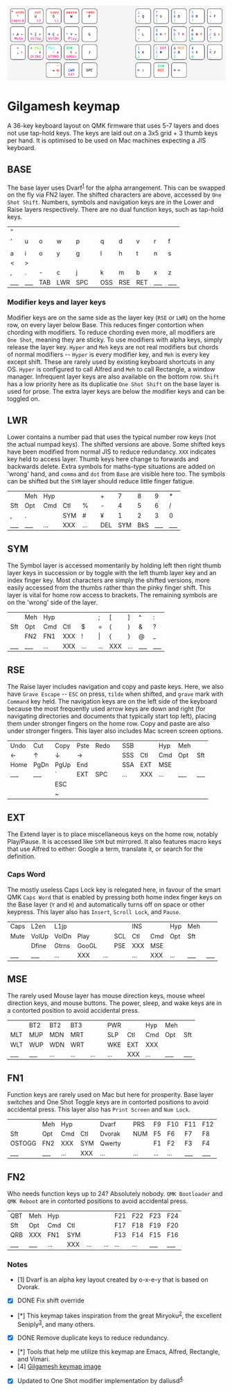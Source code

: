![Gilgamesh keymap image](https://github.com/gilgameshone/gilgamesh-layout/blob/main/Gilgamesh-whole.drawio.png)

# Gilgamesh keymap
A 36-key keyboard layout on QMK firmware that uses 5-7 layers and does not use tap-hold keys. 
The keys are laid out on a 3x5 grid + 3 thumb keys per hand. It is optimised to be used on Mac machines expecting a JIS keyboard.

## BASE

The base layer uses Dvarf<sup>[1](https://o-x-e-y.github.io/layouts/dvarf/index.html)</sup> for the alpha arrangement. This can be swapped on the fly via FN2 layer.
The shifted characters are above, accessed by `One Shot Shift`. 
Numbers, symbols and navigation keys are in the Lower and Raise layers respectively.
There are no dual function keys, such as tap-hold keys.

|   |   |   |   |   |   |   |   |   |   |   |
|---|---|---|---|---|---|---|---|---|---|---|
| “ |   |   |   |   |   |   |   |   |   |   |
| ‘ | u | o | w | p |   | q | d | v | r | f |
|   |   |   |   |   |   |   |   |   |   |   |
| a | i | o | y | g |   | l | h | t | n | s |
| < | > |   |   |   |   |   |   |   |   |   |
| , | . | - | c | j |   | k | m | b | x | z |
|___|___|TAB|LWR|SPC|   |OSS|RSE|RET|___|___|

### Modifier keys and layer keys

Modifier keys are on the same side as the layer key (`RSE` or `LWR`) on the home row, on every layer below Base. This reduces finger contortion when chording with modifiers. To reduce chording even more, all modifiers are `One Shot`, meaning they are sticky. To use modifiers with alpha keys, simply release the layer key. `Hyper` and `Meh` keys are not real modifiers but chords of normal modifiers -- `Hyper` is every modifier key, and `Meh` is every key except shift. These are rarely used by existing keyboard shortcuts in any OS. `Hyper` is configured to call Alfred and `Meh` to call Rectangle, a window manager. Infrequent layer keys are also available on the bottom row. `Shift` has a low priority here as its duplicatie `One Shot Shift` on the base layer is used for prose. The extra layer keys are below the modifier keys and can be toggled on.

## LWR

Lower contains a number pad that uses the typical number row keys (not the actual numpad keys). The shifted versions are above. Some shifted keys have been modified from normal JIS to reduce redundancy. `XXX` indicates key held to access layer. Thumb keys here change to forwards and backwards delete. Extra symbols for maths-type situations are added on 'wrong' hand, and `comma` and `dot` from `Base` are visible here too. The symbols can be shifted but the `SYM` layer should reduce little finger fatigue.

|   |   |   |   |   |   |   |   |   |   |   |
|---|---|---|---|---|---|---|---|---|---|---|
|   |Meh|Hyp|   |   |   | + | 7 | 8 | 9 | * |
|Sft|Opt|Cmd|Ctl| % |   | - | 4 | 5 | 6 | / |
| , | . |   |SYM| # |   | ¥ | 1 | 2 | 3 | 0 |
|___|___|...|XXX|...|   |DEL|SYM|BkS|___|___|

## SYM

The Symbol layer is accessed momentarily by holding left then right thumb layer keys in succession or by toggle with the left thumb layer key and an index finger key. Most characters are simply the shifted versions, more easily accessed from the thumbs rather than the pinky finger shift. This layer is vital for home row access to brackets. The remaining symbols are on the 'wrong' side of the layer.

|   |   |   |   |   |   |   |   |   |   |   |
|---|---|---|---|---|---|---|---|---|---|---|
|   |Meh|Hyp|   |   |   | ; | [ | ] | ^ | : |
|Sft|Opt|Cmd|Ctl| $ |   | = | ( | ) | & | ? |
|   |FN2|FN1|XXX| ! |   | \|| { | } | @ | _ |
|___|___|...|XXX|...|   |...|XXX|...|___|___|


## RSE

The Raise layer includes navigation and copy and paste keys.
Here, we also have `Grave Escape` -- `ESC` on press, `tilde` when shifted, and `grave` mark with `Command` key held.
The navigation keys are on the left side of the keyboard because the most frequently used arrow keys are down and right (for navigating directories and documents that typically start top left), placing them under stronger fingers on the home row. Copy and paste are also under stronger fingers. This layer also includes Mac screen screen options.

|   |   |   |   |   |   |   |   |   |   |   |
|---|---|---|---|---|---|---|---|---|---|---|
|Undo|Cut |Copy|Pste|Redo||SSB|   |Hyp|Meh|   | 
|←   |↑   |↓   |→   |   ||SSS|Ctl|Cmd|Opt|Sft| 
|Home|PgDn|PgUp|End |   ||SSA|EXT|MSE|   |   |
|___|___| ` |EXT|SPC|   |...|XXX|...|___|___|
|   |   |ESC|   |   |   |   |   |   |   |   |
|   |   |~  |   |   |   |   |   |   |   |   |

## EXT

The Extend layer is to place miscellaneous keys on the home row, notably Play/Pause. It is accessed like `SYM` but mirrored. 
It also features macro keys that use Alfred to either: Google a term, translate it, or search for the definition.

### Caps Word
The mostly useless Caps Lock key is relegated here, in favour of the smart QMK `Caps Word` that is enabled by pressing both home index finger keys on the Base layer (`Y` and `H`) and automatically turns off on space or other keypress. This layer also has `Insert`, `Scroll Lock`, and `Pause`.

|   |   |   |   |   |   |   |   |   |   |   |
|---|---|---|---|---|---|---|---|---|---|---|
|Caps|L2en|L1jp||   |   |INS|   |Hyp|Meh|   | 
|Mute|VolUp|VolDn|Play| |SCL|Ctl|Cmd|Opt|Sft| 
|    |Dfine|Gtrns|GooGL||PSE|XXX|MSE|   |   |
|___|___|...|XXX|...|   |...|XXX|...|___|___|

## MSE

The rarely used Mouse layer has mouse direction keys, mouse wheel direction keys, and mouse buttons. The power, sleep, and wake keys are in a contorted position to avoid accidental press. 

|   |   |   |   |   |   |   |   |   |   |   |
|---|---|---|---|---|---|---|---|---|---|---|
|   |BT2|BT2|BT3|   |   |PWR|   |Hyp|Meh|   |
|MLT|MUP|MDN|MRT|   |   |SLP|Ctl|Cmd|Opt|Sft|
|WLT|WUP|WDN|WRT|   |   |WKE|EXT|XXX|   |   |
|___|___|...|...|...|   |...|XXX|...|___|___|

## FN1

Function keys are rarely used on Mac but here for prosperity. Base layer switches and One Shot Toggle keys are in contorted positions to avoid accidental press. This layer also has `Print Screen` and `Num Lock`.

|   |   |   |   |   |   |   |   |   |   |   |
|---|---|---|---|---|---|---|---|---|---|---|
|   |Meh|Hyp|   |Dvarf|    |PRS|F9 |F10|F11|F12|
|Sft|Opt|Cmd|Ctl|Dvorak|   |NUM|F5 | F6| F7| F8|
|OSTOGG|FN2|XXX|SYM|Qwerty||   |F1 | F2| F3| F4|
|___|___|...|XXX|...|   |...|...|...|___|___|

## FN2

Who needs function keys up to 24? Absolutely nobody. `QMK Bootloader` and `QMK Reboot` are in contorted positions to avoid accidental press.

|   |   |   |   |   |   |   |   |   |   |   |
|---|---|---|---|---|---|---|---|---|---|---|
|QBT|Meh|Hyp|   |   |   |   |F21|F22|F23|F24|
|Sft|Opt|Cmd|Ctl|   |   |   |F17|F18|F19|F20|
|QRB|XXX|FN1|SYM|   |   |   |F13|F14|F15|F16|
|___|___|...|XXX|...|   |...|...|...|___|___|

### Notes

 - [1] Dvarf is an alpha key layout created by o-x-e-y that is based on Dvorak.
 - [x] DONE Fix shift override
 - [*] This keymap takes inspiration from the great Miryoku<sup>[2](https://github.com/manna-harbour/miryoku)</sup>, the excellent Seniply<sup>[3](https://stevep99.github.io/seniply/)</sup>, and many others.
 - [x] DONE Remove duplicate keys to reduce redundancy.
 - [*] Tools that help me utilize this keymap are Emacs, Alfred, Rectangle, and Vimari.
 - [4] [Gilgamesh keymap image](https://github.com/gilgameshone/gilgamesh-layout/blob/main/Gilgamesh-layers.drawio.png)
 - [x] Updated to One Shot modifier implementation by daliusd<sup>[4](https://blog.ffff.lt/posts/callum-layers/).
